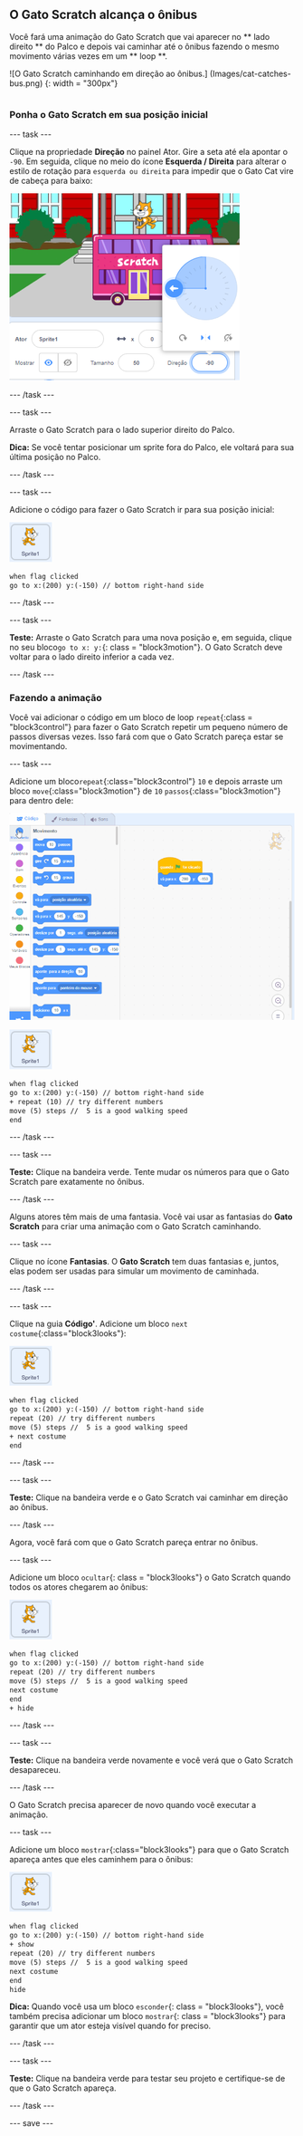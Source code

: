## O Gato Scratch alcança o ônibus

<div style="display: flex; flex-wrap: wrap">
<div style="flex-basis: 200px; flex-grow: 1; margin-right: 15px;">
Você fará uma animação do Gato Scratch que vai aparecer no ** lado direito ** do Palco e depois vai caminhar até o ônibus fazendo o mesmo movimento várias vezes em um ** loop **. 
</div>
<div>

![O Gato Scratch caminhando em direção ao ônibus.] (Images/cat-catches-bus.png) {: width = "300px"}

</div>
</div>

### Ponha o Gato Scratch em sua posição inicial

--- task ---

Clique na propriedade **Direção** no painel Ator. Gire a seta até ela apontar o `-90`. Em seguida, clique no meio do ícone **Esquerda / Direita** para alterar o estilo de rotação para `esquerda ou direita` para impedir que o Gato Cat vire de cabeça para baixo:

![A seta apontando para -90 e o ícone 'Esquerda/Direita' selecionado.](images/sprite-pane-direction.png)

--- /task ---


--- task ---

Arraste o Gato Scratch para o lado superior direito do Palco.

**Dica:** Se você tentar posicionar um sprite fora do Palco, ele voltará para sua última posição no Palco.

--- /task ---

--- task ---

Adicione o código para fazer o Gato Scratch ir para sua posição inicial:

![O ator do Gato Scratch.](images/scratch-cat-sprite.png)

```blocks3
when flag clicked
go to x:(200) y:(-150) // bottom right-hand side
```

--- /task ---

--- task ---

**Teste:** Arraste o Gato Scratch para uma nova posição e, em seguida, clique no seu bloco`go to x: y:`{: class = "block3motion"}. O Gato Scratch deve voltar para o lado direito inferior a cada vez.

--- /task ---

### Fazendo a animação

Você vai adicionar o código em um bloco de loop `repeat`{:class = "block3control"} para fazer o Gato Scratch repetir um pequeno número de passos diversas vezes. Isso fará com que o Gato Scratch pareça estar se movimentando.

--- task ---

Adicione um bloco`repeat`{:class="block3control"} `10` e depois arraste um bloco `move`{:class="block3motion"} de `10` `passos`{:class="block3motion"} para dentro dele:

![Alterando o número de etapas no bloco 'mover' de 10 para 5 e, em seguida, inserindo o bloco no loop de 'repetição'.](images/block-into-loop.gif)

![O ator do Gato Scratch.](images/scratch-cat-sprite.png)

```blocks3
when flag clicked
go to x:(200) y:(-150) // bottom right-hand side
+ repeat (10) // try different numbers
move (5) steps //  5 is a good walking speed
end
```

--- /task ---

--- task ---

**Teste:** Clique na bandeira verde. Tente mudar os números para que o Gato Scratch pare exatamente no ônibus.

--- /task ---

Alguns atores têm mais de uma fantasia. Você vai usar as fantasias do **Gato Scratch** para criar uma animação com o Gato Scratch caminhando.

--- task ---

Clique no ícone **Fantasias**. O **Gato Scratch** tem duas fantasias e, juntos, elas podem ser usadas para simular um movimento de caminhada.

--- /task ---

--- task ---

Clique na guia **Código'**. Adicione um bloco `next costume`{:class="block3looks"}:

![O ator do Gato Scratch.](images/scratch-cat-sprite.png)

```blocks3
when flag clicked
go to x:(200) y:(-150) // bottom right-hand side
repeat (20) // try different numbers
move (5) steps //  5 is a good walking speed
+ next costume 
end
```
--- /task ---

--- task ---

**Teste:** Clique na bandeira verde e o Gato Scratch vai caminhar em direção ao ônibus.

--- /task ---

Agora, você fará com que o Gato Scratch pareça entrar no ônibus.

--- task ---

Adicione um bloco `ocultar`{: class = "block3looks"} o Gato Scratch quando todos os atores chegarem ao ônibus:

![O ator do Gato Scratch.](images/scratch-cat-sprite.png)

```blocks3
when flag clicked
go to x:(200) y:(-150) // bottom right-hand side
repeat (20) // try different numbers
move (5) steps //  5 is a good walking speed
next costume 
end
+ hide
```

--- /task ---

--- task ---

**Teste:** Clique na bandeira verde novamente e você verá que o Gato Scratch desapareceu.

--- /task ---

O Gato Scratch precisa aparecer de novo quando você executar a animação.

--- task ---

Adicione um bloco `mostrar`{:class="block3looks"} para que o Gato Scratch apareça antes que eles caminhem para o ônibus:

![O ator do Gato Scratch.](images/scratch-cat-sprite.png)

```blocks3
when flag clicked
go to x:(200) y:(-150) // bottom right-hand side
+ show
repeat (20) // try different numbers
move (5) steps //  5 is a good walking speed
next costume 
end
hide
```

**Dica:** Quando você usa um bloco `esconder`{: class = "block3looks"}, você também precisa adicionar um bloco `mostrar`{: class = "block3looks"} para garantir que um ator esteja visível quando for preciso.

--- /task ---

--- task ---

**Teste:** Clique na bandeira verde para testar seu projeto e certifique-se de que o Gato Scratch apareça.

--- /task ---

--- save ---

